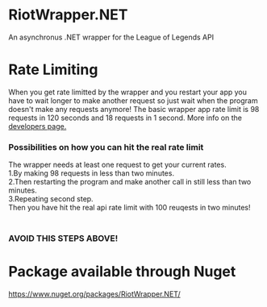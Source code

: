 # RiotWrapper.NET
An asynchronus .NET wrapper for the League of Legends API
# Rate Limiting
When you get rate limitted by the wrapper and you restart your app you have to wait longer to make another request so just wait when the program doesn't make any requests anymore! The basic wrapper app rate limit is 98 requests in 120 seconds and 18 requests in 1 second.  More info on the [developers page.](https://developer.riotgames.com/rate-limiting.html)
### Possibilities on how you can hit the real rate limit
The wrapper needs at least one request to get your current rates.
<br> 1.By making 98 requests in less than two minutes.
<br> 2.Then restarting the program and make another call in still less than two minutes.
<br> 3.Repeating second step.
<br> Then you have hit the real api rate limit with 100 reuqests in two minutes!
### <br> AVOID THIS STEPS ABOVE!

# Package available through Nuget
https://www.nuget.org/packages/RiotWrapper.NET/


